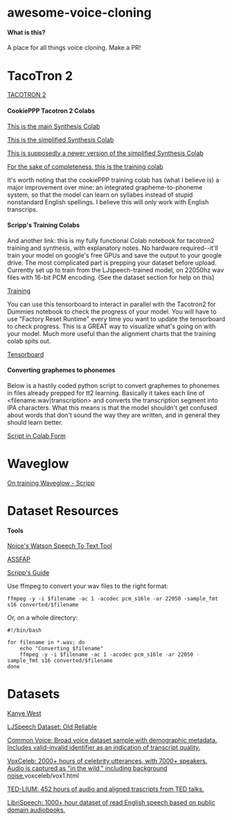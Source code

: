 # awesome-voice-cloning

#### What is this?

A place for all things voice cloning. Make a PR!

# TacoTron 2

[TACOTRON 2](https://github.com/NVIDIA/tacotron2)

#### CookiePPP Tacotron 2 Colabs

[This is the main Synthesis Colab](https://colab.research.google.com/drive/19_S4oUc11S2N2FG-ybrwN455A74bbb85)

[This is the simplified Synthesis Colab](https://colab.research.google.com/drive/1p5Y6cqVAd9NTnFqQ7M11i4hG7M0DwvU2)

[This is supposedly a newer version of the simplified Synthesis Colab](https://colab.research.google.com/drive/1qEwv6sHkmjD6GFflDxBXbefHXph2kJJv)

[For the sake of completeness, this is the training colab](https://colab.research.google.com/drive/1d1a4d7riehUOTofchlwo8N79n3Q7W4SK)

It's worth noting that the cookiePPP training colab has (what I believe is) a major improvement over mine: an integrated grapheme-to-phoneme system, so that the model can learn on syllabes instead of stupid nonstandard English spellings. I believe this will only work with English transcrips.

#### Scripp's Training Colabs

And another link: this is my fully functional Colab notebook for tacotron2 training and synthesis, with explanatory notes. No hardware required--it'll train your model on google's free GPUs and save the output to your google drive. The most complicated part is prepping your dataset before upload. Currently set up to train from the LJspeech-trained model, on 22050hz wav files with 16-bit PCM encoding. (See the dataset section for help on this)

[Training](https://colab.research.google.com/drive/1hiFHCyS_YNJVMnsvzrJq8XYjshRg1c5D?usp=sharing)

You can use this tensorboard to interact in parallel with the Tacotron2 for Dummies notebook to check the progress of your model. You will have to use "Factory Reset Runtime" every time you want to update the tensorboard to check progress.  This is a GREAT way to visualize what's going on with your model.  Much more useful than the alignment charts that the training colab spits out.

[Tensorboard](https://colab.research.google.com/drive/1V8Dr48J-FMVy39Xe1p8QMyCWqH0_XO4t?usp=sharing)

#### Converting graphemes to phonemes

Below is a hastily coded python script to convert graphemes to phonemes in files already prepped for tt2 learning. Basically it takes each line of <filename.wav|transcription> and converts the transcription segment into IPA characters. What this means is that the model shouldn't get confused about words that don't sound the way they are written, and in general they should learn better.

[Script in Colab Form](https://colab.research.google.com/drive/1HKpCTAbirNV10UmbKDh-eTkvbiXhTeM7?usp=sharing)

# Waveglow

[On training Waveglow - Scripp](waveglow/readme.md)

# Dataset Resources

#### Tools

[Noice's Watson Speech To Text Tool](https://github.com/noicevice/watson-speech-to-text)

[ASSFAP](https://colab.research.google.com/drive/18lBRBWOs4uV1DjhoW_fVzoydYUw400PW#scrollTo=ZfO2MFo2qrMi)

[Scripp's Guide](datasets/scripps-thoughts.md)

Use ffmpeg to convert your wav files to the right format:

    ffmpeg -y -i $filename -ac 1 -acodec pcm_s16le -ar 22050 -sample_fmt s16 converted/$filename

Or, on a whole directory:

    #!/bin/bash

    for filename in *.wav; do
        echo "Converting $filename"
        ffmpeg -y -i $filename -ac 1 -acodec pcm_s16le -ar 22050 -sample_fmt s16 converted/$filename    
    done

# Datasets

[Kanye West](datasets/kanye-west.md)

[LJSpeech Dataset: Old Reliable](https://keithito.com/LJ-Speech-Dataset/)

[Common Voice: Broad voice dataset sample with demographic metadata. Includes valid-invalid identifier as an indication of transcript quality.](https://www.kaggle.com/mozillaorg/common-voice?select=cv-valid-test.csv)

[VoxCeleb: 2000+ hours of celebrity utterances, with 7000+ speakers. Audio is captured as "in the wild," including background noise.](http://www.robots.ox.ac.uk/~vgg/data/)voxceleb/vox1.html

[TED-LIUM: 452 hours of audio and aligned trascripts from TED talks.](https://www.openslr.org/51)

[LibriSpeech: 1000+ hour dataset of read English speech based on public domain audiobooks.](https://www.openslr.org/12)